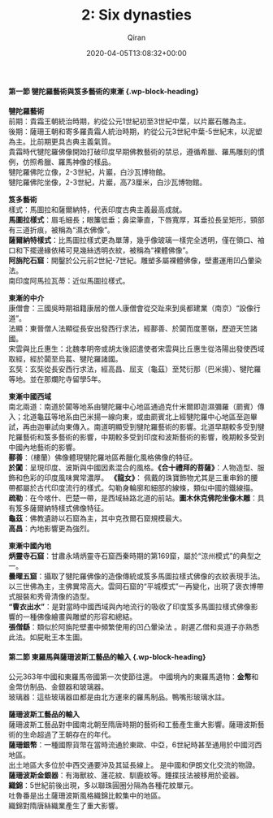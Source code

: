 ﻿---
title: '2: Six dynasties'
author: Qiran
type: post
date: 2020-04-05T13:08:32+00:00
aliases: ["/2-six-dynasties/"]
tags:
  - A Chinese-foreign exchange history of fine arts

---
#### 第一節 犍陀羅藝術與笈多藝術的東漸 {.wp-block-heading}

**犍陀羅藝術**  
前期：貴霜王朝統治時期，約從公元1世紀初至3世紀中葉，以片巖石雕為主。  
後期：薩珊王朝和寄多羅貴霜人統治時期，約從公元3世紀中葉-5世紀末，以泥塑為主。比前期更具古典主義氣質。  
貴霜時代犍陀羅佛像開始打破印度早期佛教藝術的禁忌，遵循希臘、羅馬雕刻的慣例，仿照希臘、羅馬神像的樣品。  
犍陀羅佛陀立像，2-3世紀，片巖，白沙瓦博物館。  
犍陀羅佛陀坐像，2-3世紀，片巖，高73厘米，白沙瓦博物館。

**笈多藝術**  
樣式：馬圖拉和薩爾納特，代表印度古典主義最高成就。  
**馬圖拉樣式**：眉毛細長；眼簾低垂；鼻梁筆直，下唇寬厚，耳垂拉長呈矩形，頸部有三道折痕，被稱為“濕衣佛像”。  
**薩爾納特樣式**：比馬圖拉樣式更為單薄，幾乎像玻璃一樣完全透明，僅在領口、袖口和下擺邊緣依稀可見幾絲透明衣紋，被稱為“裸體佛像”。  
**阿旃陀石窟**：開鑿於公元前2世紀-7世紀。雕塑多屬裸體佛像，壁畫運用凹凸暈染法。  
南印度阿馬拉瓦蒂：近似馬圖拉樣式。

**東漸的中介**  
康僧會：三國吳時期祖籍康居的僧人康僧會從交趾來到吳都建業（南京）“設像行道”。  
法顯：東晉僧人法顯從長安出發西行求法，經鄯善、於闐而度蔥嶺，歷遊天竺諸國。  
宋雲與比丘惠生：北魏孝明帝或胡太後詔遣使者宋雲與比丘惠生從洛陽出發使西域取經，經於闐至烏萇、犍陀羅諸國。  
玄奘：玄奘從長安西行求法，經高昌、屈支（龜茲）至梵衍那（巴米揚）、犍陀羅等地。並在那爛陀寺留學5年。

**東漸中國西域**  
南北兩道：南道於闐等地系由犍陀羅中心地區通過克什米爾即迦濕彌羅（罽賓）傳入；北道龜茲等地系由巴米揚一線向東，或由罽賓北上經犍陀羅中心地區至迦畢試，再由迦畢試向東傳入。南道明顯受到犍陀羅藝術的影響。北道早期較多受到犍陀羅藝術和笈多藝術的影響，中期較多受到印度和波斯藝術的影響，晚期較多受到中國內地藝術的影響。  
**鄯善**：（樓蘭）佛像體現犍陀羅地區希臘化風格佛像的特征。  
**於闐**：呈現印度、波斯與中國因素混合的風格。**《合十禮拜的菩薩》**：人物造型、服飾和色彩的印度風味異常濃厚。&nbsp;**《龍女》**： 佩戴的珠寶飾物尤其是三重串鈴的腰帶都屬於古代印度流行的樣式。勾勒身輪廓和細部的線條，類似中國的鐵線描。  
**疏勒**：在今喀什、巴楚一帶，是西域絲路北道的前站。**圖木休克佛陀坐像木雕**：具有笈多薩爾納特樣式佛像特征。  
**龜茲**：佛教遺跡以石窟為主，其中克孜爾石窟規模最大。  
**高昌**：內地影響更為強烈。

**東漸中國內地**  
**炳靈寺石窟**：甘肅永靖炳靈寺石窟西秦時期的第169窟，屬於“涼州模式”的典型之一。  
**曇曜五窟**：攝取了犍陀羅佛像的造像傳統或笈多馬圖拉樣式佛像的衣紋表現手法。以三世佛為主，主佛異常高大。雲岡石窟的“平城模式”一再變化，出現了褒衣博帶式服裝和秀骨清像的造型。  
**“曹衣出水”**：是對當時中國西域與內地流行的吸收了印度笈多馬圖拉樣式佛像影響的一種佛像繪畫與雕塑的形容和總結。  
**張僧繇**：類似於阿旃陀壁畫中頻繁使用的凹凸暈染法 。尉遲乙僧和吳道子亦熟悉此法。如屍毗王本生圖。

#### 第二節 東羅馬與薩珊波斯工藝品的輸入 {.wp-block-heading}

公元363年中國和東羅馬帝國第一次使節往還。 中國境內的東羅馬遺物：**金幣**和金幣仿制品、金銀器和玻璃器。  
玻璃器：這些玻璃器皿都是由北方運來的羅馬制品。鴨嘴形玻璃水註。

**薩珊波斯工藝品的輸入**  
薩珊波斯工藝品對中國南北朝至隋唐時期的藝術和工藝產生重大影響。薩珊波斯藝術的生命超過了王朝存在的年代。  
**薩珊銀幣**：一種國際貨幣在當時流通於東歐、中亞，6世紀時甚至通用於中國河西地區。  
出土地區大多位於中西交通要沖及其延長線上。 是中國和伊朗文化交流的物證。  
**薩珊波斯金銀器**：有海獸紋、蓮花紋、馴鹿紋等。錘揲技法被移用於瓷器。  
**織錦**：5世紀前後出現，多以聯珠圓圈分隔為各種花紋單元。  
吐魯番是出土薩珊波斯風格織錦比較集中的地區。  
織錦對隋唐絲織業產生了重大影響。
